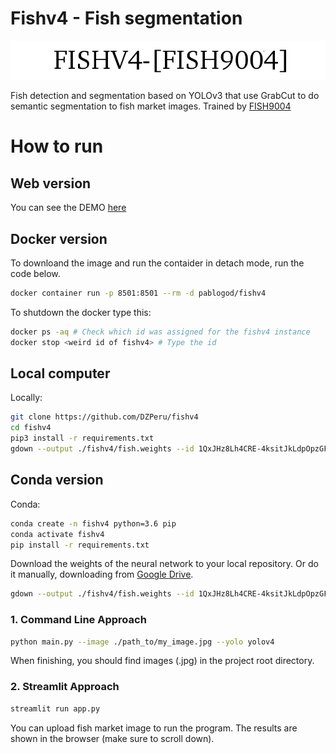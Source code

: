 # Fishv4 - Fish segmentation

![](img/fish4.png)

Fish detection and segmentation based on YOLOv3 that use GrabCut to do semantic segmentation to fish market images.
Trained by [FISH9004](https://github.com/DZPeru/fish-datasets)

# How to run

## Web version

You can see the DEMO [here](https://fishv4.herokuapp.com/)

## Docker version

To downloand the image and run the contaider in detach mode, run the code below.
```bash
docker container run -p 8501:8501 --rm -d pablogod/fishv4
```

To shutdown the docker type this:
```bash
docker ps -aq # Check which id was assigned for the fishv4 instance
docker stop <weird id of fishv4> # Type the id
```

## Local computer

Locally:

```bash
git clone https://github.com/DZPeru/fishv4
cd fishv4
pip3 install -r requirements.txt
gdown --output ./fishv4/fish.weights --id 1QxJHz8Lh4CRE-4ksitJkLdpOpzGFkg-l
```

## Conda version

Conda:
```bash
conda create -n fishv4 python=3.6 pip 
conda activate fishv4
pip install -r requirements.txt
```

Download the weights of the neural network to your local repository. Or do it manually, downloading from [Google Drive](https://drive.google.com/file/d/1QxJHz8Lh4CRE-4ksitJkLdpOpzGFkg-l/view?usp=sharing).

```bash
gdown --output ./fishv4/fish.weights --id 1QxJHz8Lh4CRE-4ksitJkLdpOpzGFkg-l
```

### 1. Command Line Approach
```bash
python main.py --image ./path_to/my_image.jpg --yolo yolov4
```
When finishing, you should find images (.jpg) in the project root directory.

### 2. Streamlit Approach
```bash
streamlit run app.py
```

You can upload fish market image to run the program. The results are shown in the browser (make sure to scroll down).
